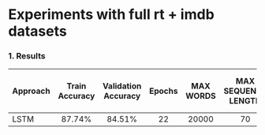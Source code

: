 # Experiments with full rt + imdb datasets

### 1. Results

| Approach| Train Accuracy| Validation Accuracy|Epochs|MAX WORDS|MAX SEQUENCE LENGTH|LSTM output|Droupout before LSTM cell|Droupout after LSTM|dropout_U|dropout_W|
|--------|:------:|:------:|:----:|:-----:|:---:|:---:|:----:|:---:|:----:|:----:|
| LSTM   | 87.74% |84.51%| 22   |20000  | 70  | 256 |0 |0.2  | 0.2  |0.2 |

